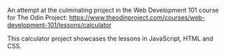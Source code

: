 An attempt at the culminating project in the Web Development 101 course for The Odin Project: https://www.theodinproject.com/courses/web-development-101/lessons/calculator

This calculator project showcases the lessons in JavaScript, HTML and CSS.
